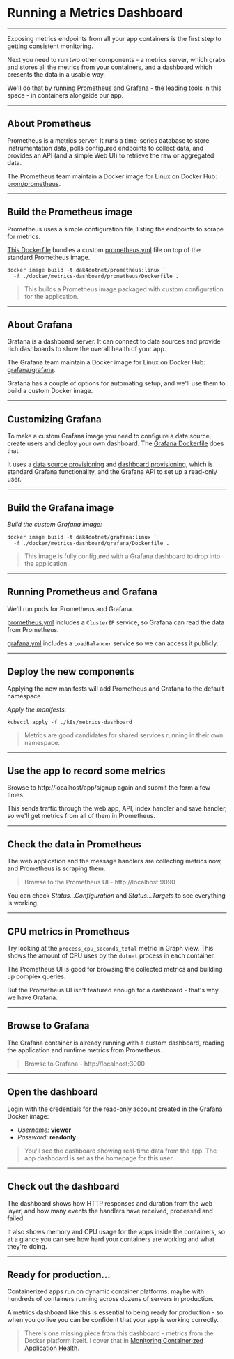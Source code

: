 # Running a Metrics Dashboard

---

Exposing metrics endpoints from all your app containers is the first step to getting consistent monitoring.

Next you need to run two other components - a metrics server, which grabs and stores all the metrics from your containers, and a dashboard which presents the data in a usable way.

We'll do that by running [Prometheus](https://prometheus.io) and [Grafana](https://grafana.com) - the leading tools in this space - in containers alongside our app.

---

## About Prometheus

Prometheus is a metrics server. It runs a time-series database to store instrumentation data, polls configured endpoints to collect data, and provides an API (and a simple Web UI) to retrieve the raw or aggregated data.

The Prometheus team maintain a Docker image for Linux on Docker Hub: [prom/prometheus](https://hub.docker.com/r/prom/prometheus).

---

## Build the Prometheus image

Prometheus uses a simple configuration file, listing the endpoints to scrape for metrics.

[This Dockerfile](./docker/metrics-dashboard/prometheus/Dockerfile) bundles a custom [prometheus.yml](./docker/metrics-dashboard/prometheus/prometheus.yml) file on top of the standard Prometheus image.

```
docker image build -t dak4dotnet/prometheus:linux `
  -f ./docker/metrics-dashboard/prometheus/Dockerfile .
```

> This builds a Prometheus image packaged with custom configuration for the application.

---

## About Grafana

Grafana is a dashboard server. It can connect to data sources and provide rich dashboards to show the overall health of your app.

The Grafana team maintain a Docker image for Linux on Docker Hub: [grafana/grafana](https://hub.docker.com/r/grafana/grafana).

Grafana has a couple of options for automating setup, and we'll use them to build a custom Docker image.

---

## Customizing Grafana

To make a custom Grafana image you need to configure a data source, create users and deploy your own dashboard. The [Grafana Dockerfile](./docker/metrics-dashboard/grafana/Dockerfile) does that.

It uses a [data source provisioning](http://docs.grafana.org/administration/provisioning/#datasources) and [dashboard provisioning](http://docs.grafana.org/administration/provisioning/#dashboards), which is standard Grafana functionality, and the Grafana API to set up a read-only user.

---

## Build the Grafana image

_Build the custom Grafana image:_

```
docker image build -t dak4dotnet/grafana:linux `
  -f ./docker/metrics-dashboard/grafana/Dockerfile .
```

> This image is fully configured with a Grafana dashboard to drop into the application.

---

## Running Prometheus and Grafana

We'll run pods for Prometheus and Grafana.

[prometheus.yml](./k8s/metrics-dashboard/prometheus.yml) includes a `ClusterIP` service, so Grafana can read the data from Prometheus.

[grafana.yml](./k8s/metrics-dashboard/grafana.yml) includes a `LoadBalancer` service so we can access it publicly.

---

## Deploy the new components

Applying the new manifests will add Prometheus and Grafana to the default namespace.

_Apply the manifests:_

```
kubectl apply -f ./k8s/metrics-dashboard
```

> Metrics are good candidates for shared services running in their own namespace.

---

## Use the app to record some metrics

Browse to http://localhost/app/signup again and submit the form a few times.

This sends traffic through the web app, API, index handler and save handler, so we'll get metrics from all of them in Prometheus.

---

## Check the data in Prometheus

The web application and the message handlers are collecting metrics now, and Prometheus is scraping them.

> Browse to the Prometheus UI - http://localhost:9090

You can check _Status...Configuration_ and _Status...Targets_ to see everything is working.

---

## CPU metrics in Prometheus

Try looking at the `process_cpu_seconds_total` metric in Graph view. This shows the amount of CPU uses by the `dotnet` process in each container.

The Prometheus UI is good for browsing the collected metrics and building up complex queries.

But the Prometheus UI isn't featured enough for a dashboard - that's why we have Grafana.

---

## Browse to Grafana

The Grafana container is already running with a custom dashboard, reading the application and runtime metrics from Prometheus.

> Browse to Grafana - http://localhost:3000

---

## Open the dashboard

Login with the credentials for the read-only account created in the Grafana Docker image:

- _Username:_ **viewer**
- _Password:_ **readonly**

> You'll see the dashboard showing real-time data from the app. The app dashboard is set as the homepage for this user.

---

## Check out the dashboard

The dashboard shows how HTTP responses and duration from the web layer, and how many events the handlers have received, processed and failed.

It also shows memory and CPU usage for the apps inside the containers, so at a glance you can see how hard your containers are working and what they're doing.

---

## Ready for production...

Containerized apps run on dynamic container platforms. maybe with hundreds of containers running across dozens of servers in production.

A metrics dashboard like this is essential to being ready for production - so when you go live you can be confident that your app is working correctly.

> There's one missing piece from this dashboard - metrics from the Docker platform itself. I cover that in [Monitoring Containerized Application Health](https://pluralsight.pxf.io/c/1197078/424552/7490?u=https%3A%2F%2Fwww.pluralsight.com%2Fcourses%2Fmonitoring-containerized-app-health-docker).
